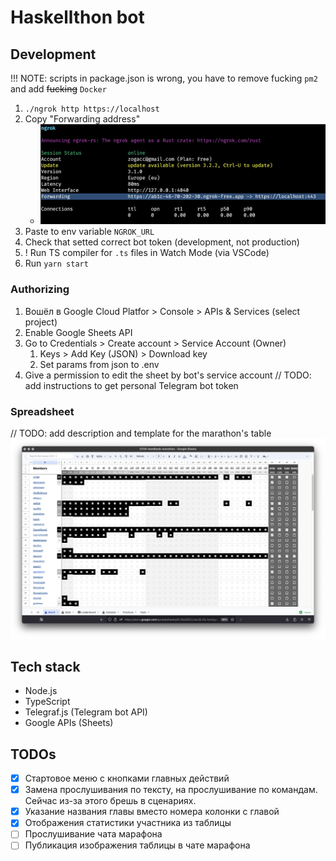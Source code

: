 # Haskellthon bot

## Development

!!! NOTE: scripts in package.json is wrong, you have to remove fucking `pm2` and add ~~fucking~~ `Docker`

1. `./ngrok http https://localhost`
2. Copy "Forwarding address"
   - ![](2023-04-15-15-31-19.png)
3. Paste to env variable `NGROK_URL`
4. Check that setted correct bot token (development, not production)
5. ! Run TS compiler for `.ts` files in Watch Mode (via VSCode)
6. Run `yarn start`


### Authorizing

1. Вошёл в Google Cloud Platfor > Console > APIs & Services (select project)
2. Enable Google Sheets API
3. Go to Credentials > Create account > Service Account (Owner)
   1. Keys > Add Key (JSON) > Download key
   2. Set params from json to .env
4. Give a permission to edit the sheet by bot's service account
// TODO: add instructions to get personal Telegram bot token

### Spreadsheet

// TODO: add description and template for the marathon's table
![](2023-04-15-16-30-06.png)

## Tech stack

- Node.js
- TypeScript
- Telegraf.js (Telegram bot API)
- Google APIs (Sheets)

## TODOs

- [x] Стартовое меню с кнопками главных действий
- [x] Замена прослушивания по тексту, на прослушивание по командам. Сейчас из-за этого брешь в сценариях.
- [x] Указание названия главы вместо номера колонки с главой
- [x] Отображения статистики участника из таблицы
- [ ] Прослушивание чата марафона
- [ ] Публикация изображения таблицы в чате марафона
